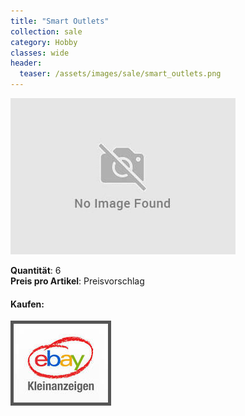 ```yaml
---
title: "Smart Outlets"
collection: sale
category: Hobby
classes: wide
header: 
  teaser: /assets/images/sale/smart_outlets.png
---
```




<a href="">
  <img src="/assets/images/sale/smart_outlets.png" alt="Smart Outlets">
</a>

   **Quantit&#228;t**: 6  
   **Preis pro Artikel**: Preisvorschlag  


#### Kaufen:
<a href="">
  <img src="/assets/images/ebay.png" alt="Ebay Kleinanzeigen" style="border: 5px solid #555">
</a>

